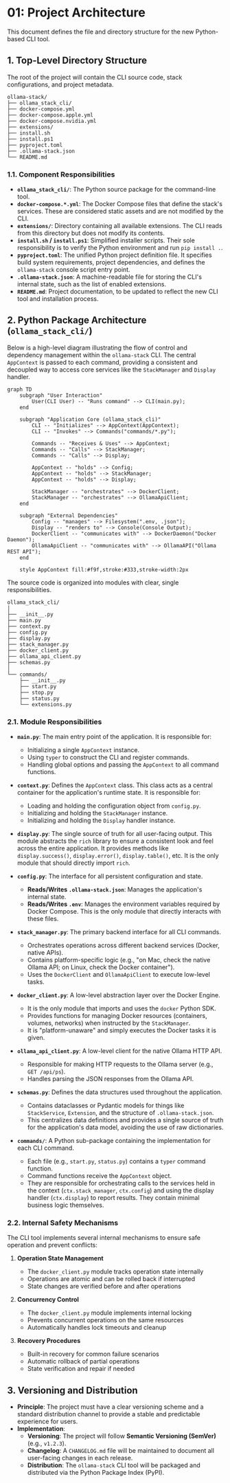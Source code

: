 # 01: Project Architecture

This document defines the file and directory structure for the new Python-based CLI tool.

## 1. Top-Level Directory Structure

The root of the project will contain the CLI source code, stack configurations, and project metadata.

```
ollama-stack/
├── ollama_stack_cli/
├── docker-compose.yml
├── docker-compose.apple.yml
├── docker-compose.nvidia.yml
├── extensions/
├── install.sh
├── install.ps1
├── pyproject.toml
├── .ollama-stack.json
└── README.md
```

### 1.1. Component Responsibilities

- **`ollama_stack_cli/`**: The Python source package for the command-line tool.
- **`docker-compose.*.yml`**: The Docker Compose files that define the stack's services. These are considered static assets and are not modified by the CLI.
- **`extensions/`**: Directory containing all available extensions. The CLI reads from this directory but does not modify its contents.
- **`install.sh` / `install.ps1`**: Simplified installer scripts. Their sole responsibility is to verify the Python environment and run `pip install .`.
- **`pyproject.toml`**: The unified Python project definition file. It specifies build system requirements, project dependencies, and defines the `ollama-stack` console script entry point.
- **`.ollama-stack.json`**: A machine-readable file for storing the CLI's internal state, such as the list of enabled extensions.
- **`README.md`**: Project documentation, to be updated to reflect the new CLI tool and installation process.

## 2. Python Package Architecture (`ollama_stack_cli/`)

Below is a high-level diagram illustrating the flow of control and dependency management within the `ollama-stack` CLI. The central `AppContext` is passed to each command, providing a consistent and decoupled way to access core services like the `StackManager` and `Display` handler.

```mermaid
graph TD
    subgraph "User Interaction"
        User(CLI User) -- "Runs command" --> CLI(main.py);
    end

    subgraph "Application Core (ollama_stack_cli)"
        CLI -- "Initializes" --> AppContext(AppContext);
        CLI -- "Invokes" --> Commands("commands/*.py");

        Commands -- "Receives & Uses" --> AppContext;
        Commands -- "Calls" --> StackManager;
        Commands -- "Calls" --> Display;

        AppContext -- "holds" --> Config;
        AppContext -- "holds" --> StackManager;
        AppContext -- "holds" --> Display;

        StackManager -- "orchestrates" --> DockerClient;
        StackManager -- "orchestrates" --> OllamaApiClient;
    end

    subgraph "External Dependencies"
        Config -- "manages" --> Filesystem(".env, .json");
        Display -- "renders to" --> Console(Console Output);
        DockerClient -- "communicates with" --> DockerDaemon("Docker Daemon");
        OllamaApiClient -- "communicates with" --> OllamaAPI("Ollama REST API");
    end

    style AppContext fill:#f9f,stroke:#333,stroke-width:2px
```

The source code is organized into modules with clear, single responsibilities.

```
ollama_stack_cli/
│
├── __init__.py
├── main.py
├── context.py
├── config.py
├── display.py
├── stack_manager.py
├── docker_client.py
├── ollama_api_client.py
├── schemas.py
│
└── commands/
    ├── __init__.py
    ├── start.py
    ├── stop.py
    ├── status.py
    └── extensions.py
```

### 2.1. Module Responsibilities

- **`main.py`**: The main entry point of the application. It is responsible for:
    - Initializing a single `AppContext` instance.
    - Using `typer` to construct the CLI and register commands.
    - Handling global options and passing the `AppContext` to all command functions.

- **`context.py`**: Defines the `AppContext` class. This class acts as a central container for the application's runtime state. It is responsible for:
    - Loading and holding the configuration object from `config.py`.
    - Initializing and holding the `StackManager` instance.
    - Initializing and holding the `Display` handler instance.

- **`display.py`**: The single source of truth for all user-facing output. This module abstracts the `rich` library to ensure a consistent look and feel across the entire application. It provides methods like `display.success()`, `display.error()`, `display.table()`, etc. It is the only module that should directly import `rich`.

- **`config.py`**: The interface for all persistent configuration and state.
    - **Reads/Writes `.ollama-stack.json`**: Manages the application's internal state.
    - **Reads/Writes `.env`**: Manages the environment variables required by Docker Compose. This is the only module that directly interacts with these files.

- **`stack_manager.py`**: The primary backend interface for all CLI commands.
    - Orchestrates operations across different backend services (Docker, native APIs).
    - Contains platform-specific logic (e.g., "on Mac, check the native Ollama API; on Linux, check the Docker container").
    - Uses the `DockerClient` and `OllamaApiClient` to execute low-level tasks.

- **`docker_client.py`**: A low-level abstraction layer over the Docker Engine.
    - It is the only module that imports and uses the `docker` Python SDK.
    - Provides functions for managing Docker resources (containers, volumes, networks) when instructed by the `StackManager`.
    - It is "platform-unaware" and simply executes the Docker tasks it is given.

- **`ollama_api_client.py`**: A low-level client for the native Ollama HTTP API.
    - Responsible for making HTTP requests to the Ollama server (e.g., `GET /api/ps`).
    - Handles parsing the JSON responses from the Ollama API.

- **`schemas.py`**: Defines the data structures used throughout the application.
    - Contains dataclasses or Pydantic models for things like `StackService`, `Extension`, and the structure of `.ollama-stack.json`.
    - This centralizes data definitions and provides a single source of truth for the application's data model, avoiding the use of raw dictionaries.

- **`commands/`**: A Python sub-package containing the implementation for each CLI command.
    - Each file (e.g., `start.py`, `status.py`) contains a `typer` command function.
    - Command functions receive the `AppContext` object.
    - They are responsible for orchestrating calls to the services held in the context (`ctx.stack_manager`, `ctx.config`) and using the display handler (`ctx.display`) to report results. They contain minimal business logic themselves.

### 2.2. Internal Safety Mechanisms

The CLI tool implements several internal mechanisms to ensure safe operation and prevent conflicts:

1. **Operation State Management**
   - The `docker_client.py` module tracks operation state internally
   - Operations are atomic and can be rolled back if interrupted
   - State changes are verified before and after operations

2. **Concurrency Control**
   - The `docker_client.py` module implements internal locking
   - Prevents concurrent operations on the same resources
   - Automatically handles lock timeouts and cleanup

3. **Recovery Procedures**
   - Built-in recovery for common failure scenarios
   - Automatic rollback of partial operations
   - State verification and repair if needed

## 3. Versioning and Distribution
- **Principle**: The project must have a clear versioning scheme and a standard distribution channel to provide a stable and predictable experience for users.
- **Implementation**:
    - **Versioning**: The project will follow **Semantic Versioning (SemVer)** (e.g., `v1.2.3`).
    - **Changelog**: A `CHANGELOG.md` file will be maintained to document all user-facing changes in each release.
    - **Distribution**: The `ollama-stack` CLI tool will be packaged and distributed via the Python Package Index (PyPI).
